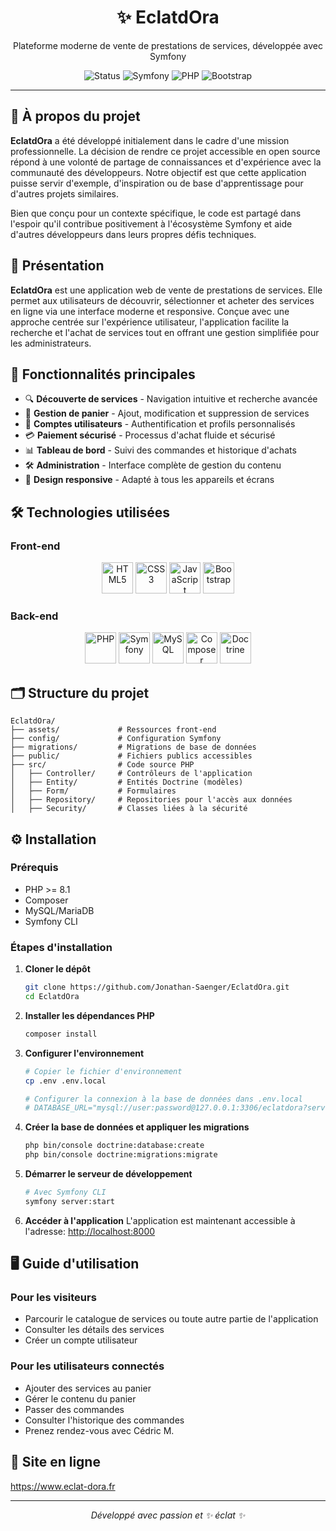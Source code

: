 <h1 align="center">
  ✨ EclatdOra
</h1>

<p align="center">
  Plateforme moderne de vente de prestations de services, développée avec Symfony
</p>

<p align="center">
  <img src="https://img.shields.io/badge/Status-En%20développement-blue?style=for-the-badge" alt="Status" />
  <img src="https://img.shields.io/badge/Symfony-7.x-black?style=for-the-badge&logo=symfony" alt="Symfony" />
  <img src="https://img.shields.io/badge/PHP-%3E=8.1-blue?style=for-the-badge&logo=php" alt="PHP" />
  <img src="https://img.shields.io/badge/Bootstrap-5.x-purple?style=for-the-badge&logo=bootstrap" alt="Bootstrap" />
</p>

---

## 📝 À propos du projet

**EclatdOra** a été développé initialement dans le cadre d'une mission professionnelle. La décision de rendre ce projet accessible en open source répond à une volonté de partage de connaissances et d'expérience avec la communauté des développeurs. Notre objectif est que cette application puisse servir d'exemple, d'inspiration ou de base d'apprentissage pour d'autres projets similaires.

Bien que conçu pour un contexte spécifique, le code est partagé dans l'espoir qu'il contribue positivement à l'écosystème Symfony et aide d'autres développeurs dans leurs propres défis techniques.

## 🌟 Présentation

**EclatdOra** est une application web de vente de prestations de services. Elle permet aux utilisateurs de découvrir, sélectionner et acheter des services en ligne via une interface moderne et responsive. Conçue avec une approche centrée sur l'expérience utilisateur, l'application facilite la recherche et l'achat de services tout en offrant une gestion simplifiée pour les administrateurs.

## 🚀 Fonctionnalités principales

- 🔍 **Découverte de services** - Navigation intuitive et recherche avancée
- 🛒 **Gestion de panier** - Ajout, modification et suppression de services
- 👤 **Comptes utilisateurs** - Authentification et profils personnalisés
- 💳 **Paiement sécurisé** - Processus d'achat fluide et sécurisé
- 📊 **Tableau de bord** - Suivi des commandes et historique d'achats
- 🛠️ **Administration** - Interface complète de gestion du contenu
- 📱 **Design responsive** - Adapté à tous les appareils et écrans

## 🛠️ Technologies utilisées

### Front-end
<p align="center">
  <img src="https://cdn.jsdelivr.net/gh/devicons/devicon@latest/icons/html5/html5-original.svg" alt="HTML5" width="50" height="50"/>
  <img src="https://cdn.jsdelivr.net/gh/devicons/devicon@latest/icons/css3/css3-original.svg" alt="CSS3" width="50" height="50"/>
  <img src="https://cdn.jsdelivr.net/gh/devicons/devicon@latest/icons/javascript/javascript-original.svg" alt="JavaScript" width="50" height="50"/>
  <img src="https://cdn.jsdelivr.net/gh/devicons/devicon@latest/icons/bootstrap/bootstrap-original.svg" alt="Bootstrap" width="50" height="50"/>
</p>

### Back-end
<p align="center">
  <img src="https://cdn.jsdelivr.net/gh/devicons/devicon@latest/icons/php/php-original.svg" alt="PHP" width="50" height="50"/>
  <img src="https://cdn.jsdelivr.net/gh/devicons/devicon@latest/icons/symfony/symfony-original.svg" alt="Symfony" width="50" height="50"/>
  <img src="https://cdn.jsdelivr.net/gh/devicons/devicon@latest/icons/mysql/mysql-original-wordmark.svg" alt="MySQL" width="50" height="50"/>
  <img src="https://cdn.jsdelivr.net/gh/devicons/devicon@latest/icons/composer/composer-original.svg" alt="Composer" width="50" height="50"/>
  <img src="https://cdn.jsdelivr.net/gh/devicons/devicon@latest/icons/doctrine/doctrine-original.svg" alt="Doctrine" width="50" height="50"/>
</p>

## 🗂️ Structure du projet

```
EclatdOra/
├── assets/             # Ressources front-end
├── config/             # Configuration Symfony
├── migrations/         # Migrations de base de données
├── public/             # Fichiers publics accessibles
├── src/                # Code source PHP
│   ├── Controller/     # Contrôleurs de l'application
│   ├── Entity/         # Entités Doctrine (modèles)
│   ├── Form/           # Formulaires
│   ├── Repository/     # Repositories pour l'accès aux données
│   ├── Security/       # Classes liées à la sécurité
```

## ⚙️ Installation

### Prérequis
- PHP >= 8.1
- Composer
- MySQL/MariaDB
- Symfony CLI

### Étapes d'installation

1. **Cloner le dépôt**
   ```bash
   git clone https://github.com/Jonathan-Saenger/EclatdOra.git
   cd EclatdOra
   ```

2. **Installer les dépendances PHP**
   ```bash
   composer install
   ```

3. **Configurer l'environnement**
   ```bash
   # Copier le fichier d'environnement
   cp .env .env.local

   # Configurer la connexion à la base de données dans .env.local
   # DATABASE_URL="mysql://user:password@127.0.0.1:3306/eclatdora?serverVersion=8.0"
   ```

4. **Créer la base de données et appliquer les migrations**
   ```bash
   php bin/console doctrine:database:create
   php bin/console doctrine:migrations:migrate
   ```

5. **Démarrer le serveur de développement**
   ```bash
   # Avec Symfony CLI
   symfony server:start
   ```

8. **Accéder à l'application**
   L'application est maintenant accessible à l'adresse: [http://localhost:8000](http://localhost:8000)

## 🖥️ Guide d'utilisation

### Pour les visiteurs
- Parcourir le catalogue de services ou toute autre partie de l'application
- Consulter les détails des services
- Créer un compte utilisateur

### Pour les utilisateurs connectés
- Ajouter des services au panier
- Gérer le contenu du panier
- Passer des commandes
- Consulter l'historique des commandes
- Prenez rendez-vous avec Cédric M.

## 📱 Site en ligne

<p>
<a href="https://www.eclat-dora.fr">https://www.eclat-dora.fr</a>
</p>

---

<p align="center">
  <em>Développé avec passion et ✨ éclat ✨</em>
</p>